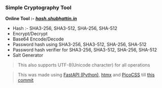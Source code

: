 ### Simple Cryptography Tool

**Online Tool :-** **_[hash.shubhattin.in](https://hash.shubhattin.in)_**

- Hash :- SHA3-256, SHA3-512, SHA-256, SHA-512
- Encrypt/Decrypt
- Base64 Encode/Decode
- Password hash using SHA3-256, SHA3-512, SHA-256, SHA-512
- Password hash verifier for SHA3-256, SHA3-512, SHA-256, SHA-512
- Salt Generator

> This also supports UTF-8(Unicode character) for all operations

> This was made using [FastAPI (Python)](https://fastapi.tiangolo.com/), [htmx](https://htmx.org/) and [PicoCSS](https://picocss.com/) till [this commit](https://github.com/shubhattin/hash_cryptography_tool/tree/694834ecd6fd9f0a283d8f4992a6e57b345953da)
